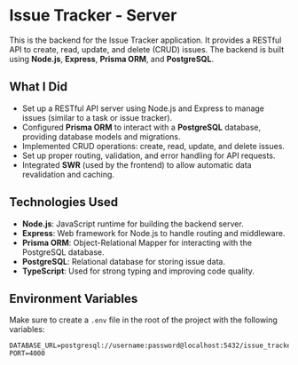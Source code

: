 # Issue Tracker - Server

This is the backend for the Issue Tracker application. It provides a RESTful API to create, read, update, and delete (CRUD) issues. The backend is built using **Node.js**, **Express**, **Prisma ORM**, and **PostgreSQL**.

## What I Did

- Set up a RESTful API server using Node.js and Express to manage issues (similar to a task or issue tracker).
- Configured **Prisma ORM** to interact with a **PostgreSQL** database, providing database models and migrations.
- Implemented CRUD operations: create, read, update, and delete issues.
- Set up proper routing, validation, and error handling for API requests.
- Integrated **SWR** (used by the frontend) to allow automatic data revalidation and caching.

## Technologies Used

- **Node.js**: JavaScript runtime for building the backend server.
- **Express**: Web framework for Node.js to handle routing and middleware.
- **Prisma ORM**: Object-Relational Mapper for interacting with the PostgreSQL database.
- **PostgreSQL**: Relational database for storing issue data.
- **TypeScript**: Used for strong typing and improving code quality.
  
## Environment Variables

Make sure to create a `.env` file in the root of the project with the following variables:

```env
DATABASE_URL=postgresql://username:password@localhost:5432/issue_tracker
PORT=4000
